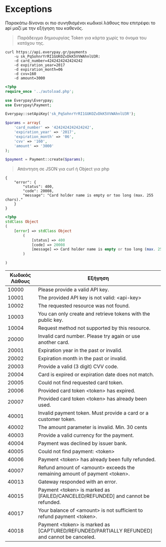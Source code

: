 # Exceptions


Παρακάτω δίνοναι οι πιο συνηθισμένοι κωδικοί λάθους που επιτρέφει το api μαζί με την εξήγηση του καθενός.

> Παράδειγμα δημιουργίας Token για κάρτα χωρίς το όνομα του κατόχου της.

```shell
curl https://api.everypay.gr/payments
    -u sk_PqSohnrYrRI1GUKOZvDkK5VVWAhnlU3R: 
    -d card_number=4242424242424242 
    -d expiration_year=2017
    -d expiration_month=06
    -d cvv=160
    -d amount=3000
```


```php
<?php
require_once '../autoload.php';

use Everypay\Everypay;
use Everypay\Payment;

Everypay::setApiKey('sk_PqSohnrYrRI1GUKOZvDkK5VVWAhnlU3R');

$params = array(
    'card_number' => '4242424242424242',
    'expiration_year' => '2017',
    'expiration_month' => '06',
    'cvv' => '160',
    'amount' => '3000'
);

$payment = Payment::create($params);
```


>Απάντηση σε JSON για curl ή Object για php


```shell
{
    "error": {
        "status": 400,
        "code": 20008,
        "message": "Card holder name is empty or too long (max. 255 chars)."
    }
}
```


```php
<?php
stdClass Object
(
    [error] => stdClass Object
        (
            [status] => 400
            [code] => 20008
            [message] => Card holder name is empty or too long (max. 255 chars).
        )

)
```

**Κωδικός Λάθους** | **Εξήγηση**
---------- | -------
10000 | Please provide a valid API key.
10001 | The provided API key is not valid: \<api-key\>
10002 | The requested resource was not found.
10003 | You can only create and retrieve tokens with the public key.
10004 | Request method not supported by this resource.
20000 | Invalid card number. Please try again or use another card.
20001 | Expiration year in the past or invalid.
20002 | Expiration month in the past or invalid.
20003 | Provide a valid (3 digit) CVV code.
20004 | Card is expired or expiration date does not match.
20005 | Could not find requested card token.
20006 | Provided card token \<token\> has expired.
20007 | Provided card token \<token\> has already been used.
40001 | Invalid payment token. Must provide a card or a customer token.
40002 | The amount parameter is invalid. Min. 30 cents
40003 | Provide a valid currency for the payment.
40004 | Payment was declined by issuer bank.
40005 | Could not find payment: \<token\>
40006 | Payment \<token\> has already been fully refunded.
40007 | Refund amount of \<amount\> exceeds the remaining amount of payment \<token\>.
40013 | Gateway responded with an error.
40015 | Payment \<token\> is marked as \[FAILED/CANCELED/REFUNDED\] and cannot be refunded.
40017 | Your balance of \<amount\> is not sufficient to refund payment \<token\>.
40018 | Payment \<token\> is marked as \[CAPTURED/REFUNDED/PARTIALLY REFUNDED\] and cannot be canceled.
